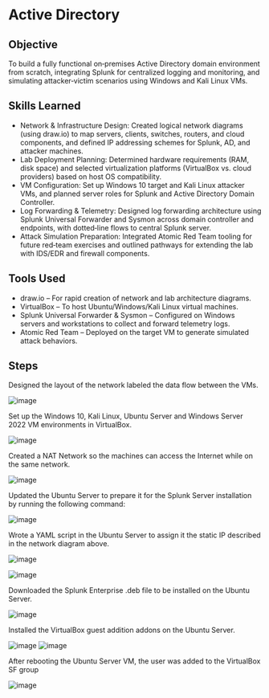 # Active Directory

## Objective

To build a fully functional on‑premises Active Directory domain environment from scratch, integrating Splunk for centralized logging and monitoring, and simulating attacker‑victim scenarios using Windows and Kali Linux VMs.

## Skills Learned

- Network & Infrastructure Design: Created logical network diagrams (using draw.io) to map servers, clients, switches, routers, and cloud components, and defined IP addressing schemes for Splunk, AD, and attacker machines.
- Lab Deployment Planning: Determined hardware requirements (RAM, disk space) and selected virtualization platforms (VirtualBox vs. cloud providers) based on host OS compatibility.
- VM Configuration: Set up Windows 10 target and Kali Linux attacker VMs, and planned server roles for Splunk and Active Directory Domain Controller.
- Log Forwarding & Telemetry: Designed log forwarding architecture using Splunk Universal Forwarder and Sysmon across domain controller and endpoints, with dotted‑line flows to central Splunk server.
- Attack Simulation Preparation: Integrated Atomic Red Team tooling for future red‑team exercises and outlined pathways for extending the lab with IDS/EDR and firewall components.

## Tools Used

- draw.io – For rapid creation of network and lab architecture diagrams.
- VirtualBox – To host Ubuntu/Windows/Kali Linux virtual machines.
- Splunk Universal Forwarder & Sysmon – Configured on Windows servers and workstations to collect and forward telemetry logs.
- Atomic Red Team – Deployed on the target VM to generate simulated attack behaviors.

## Steps

Designed the layout of the network labeled the data flow between the VMs.

![image](https://github.com/user-attachments/assets/9ecf6f58-3901-4449-a195-34d83e0134a2)

Set up the Windows 10, Kali Linux, Ubuntu Server and Windows Server 2022 VM environments in VirtualBox.

![image](https://github.com/user-attachments/assets/5e3f7e0b-769b-4741-8385-5b34e11768e4)

Created a NAT Network so the machines can access the Internet while on the same network.

![image](https://github.com/user-attachments/assets/de5cb74e-6327-4ebe-a9ef-a0e1c9069fad)

Updated the Ubuntu Server to prepare it for the Splunk Server installation by running the following command:

![image](https://github.com/user-attachments/assets/72caff2d-e285-4ab6-803b-0ef6d44b0438)

Wrote a YAML script in the Ubuntu Server to assign it the static IP described in the network diagram above.

![image](https://github.com/user-attachments/assets/b4e18c80-e326-4e52-b85d-7c6774dcd73d)

![image](https://github.com/user-attachments/assets/15929736-e585-47ba-92a7-d942539d970c)

Downloaded the Splunk Enterprise .deb file to be installed on the Ubuntu Server.

![image](https://github.com/user-attachments/assets/8b2123a3-bfb7-4cd2-831e-13695ff6dcab)

Installed the VirtualBox guest addition addons on the Ubuntu Server.

![image](https://github.com/user-attachments/assets/d49df6e3-dc09-43ae-a14a-789d8ee1f9a1)
![image](https://github.com/user-attachments/assets/d790c469-d2ac-4c13-abe0-b2b91bd15535)


After rebooting the Ubuntu Server VM, the user was added to the VirtualBox SF group

![image](https://github.com/user-attachments/assets/d9a837d7-01f8-4637-af26-b948fe35fdc7)


